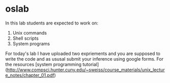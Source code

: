 # oslab

In this lab students are expected to work on:
1. Unix commands
2. Shell scripts
3. System programs


For today's lab I have uploaded two expriements and you are supposed to write the code and as ususal submit your inference using google forms. For the resources [system programming tutorial] (http://www.compsci.hunter.cuny.edu/~sweiss/course_materials/unix_lecture_notes/chapter_01.pdf)
